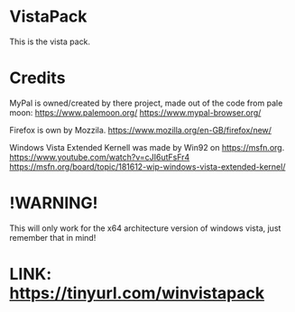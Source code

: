 # VistaPack
This is the vista pack.

# Credits
MyPal is owned/created by there project, made out of the code from pale moon: https://www.palemoon.org/ https://www.mypal-browser.org/

Firefox is own by Mozzila. https://www.mozilla.org/en-GB/firefox/new/

Windows Vista Extended Kernell was made by Win92 on https://msfn.org. https://www.youtube.com/watch?v=cJI6utFsFr4 https://msfn.org/board/topic/181612-wip-windows-vista-extended-kernel/

# !WARNING!
This will only work for the x64 architecture version of windows vista, just remember that in mind!

# LINK: https://tinyurl.com/winvistapack
